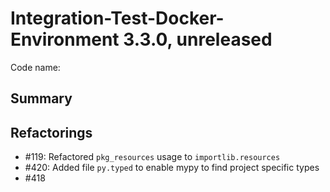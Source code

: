 # Integration-Test-Docker-Environment 3.3.0, unreleased

Code name:

## Summary

## Refactorings

* #119: Refactored `pkg_resources` usage to `importlib.resources`
* #420: Added file `py.typed` to enable mypy to find project specific types
* #418
